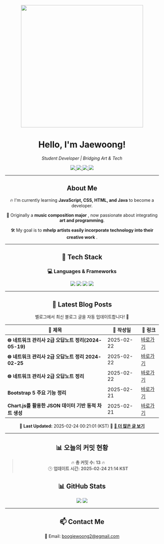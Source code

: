 





<div align="center">
  <img src="https://github.com/Jaewoong-Hwang/Jaewoong-Hwang/blob/main/Character.gif" width="400">
<h1 align="center" font-weight="bold">Hello, I'm Jaewoong! </h1>

<p align="center"><em>Student Developer | Bridging Art & Tech</em></p>

<p align="center">
  <a href="https://github.com/Jaewoong-Hwang">
    <img src="https://img.shields.io/github/followers/Jaewoong-Hwang?label=Follow&style=social" />
  </a>
  <a href="https://velog.io/@mypalebluedot29/posts">
    <img src="https://img.shields.io/badge/Velog-20C997?style=flat-square&logo=velog&logoColor=white"/>
  </a>
  <a href="https://www.youtube.com/@boogiewoong2819">
    <img src="https://img.shields.io/badge/YouTube-FF0000?style=flat-square&logo=youtube&logoColor=white"/>
  </a>
  <a href="https://www.instagram.com/boogie_woong2">
    <img src="https://img.shields.io/badge/Instagram-E4405F?style=flat-square&logo=instagram&logoColor=white"/>
  </a>
</p>

---

## About Me
 <p>🔥 I'm currently learning <strong>JavaScript, CSS, HTML, and Java</strong> to become a developer.</p>
 <p>🎨 Originally a <strong>music composition major</strong> , now passionate about integrating <strong>art and programming</strong>.</p>
 <p>🛠 My goal is to <strong>mhelp artists easily incorporate technology into their creative work</strong> .</p>

---

## 🚀 Tech Stack
### 💻 Languages & Frameworks
<p>
  <img src="https://img.shields.io/badge/JavaScript-F7DF1E?style=for-the-badge&logo=javascript&logoColor=black"/>
  <img src="https://img.shields.io/badge/CSS3-1572B6?style=for-the-badge&logo=css3&logoColor=white"/>
  <img src="https://img.shields.io/badge/HTML5-E34F26?style=for-the-badge&logo=html5&logoColor=white"/>
  <img src="https://img.shields.io/badge/Java-007396?style=for-the-badge&logo=java&logoColor=white"/>
</p>

---



## 📝 Latest Blog Posts
 벨로그에서 최신 블로그 글을 자동 업데이트합니다! 🚀

<!-- BLOG-POST-LIST:START -->
| 📝 제목 | 📅 작성일 | 🔗 링크 |
|---------|------------------|---------|
| **🌐 네트워크 관리사 2급 오답노트 정리(2024-05-19)** | 2025-02-22 | [바로가기](https://velog.io/@mypalebluedot29/네트워크-관리사-2급-오답노트-정리2024-05-19) |
| **🌐 네트워크 관리사 2급 오답노트 정리  2024-02-25** | 2025-02-22 | [바로가기](https://velog.io/@mypalebluedot29/네트워크-관리사-2급-오답노트-정리-2024-02-25) |
| **🌐 네트워크 관리사 2급 오답노트 정리** | 2025-02-22 | [바로가기](https://velog.io/@mypalebluedot29/네트워크-관리사-2급-오답노트-정리) |
| **Bootstrap 5 주요 기능 정리** | 2025-02-21 | [바로가기](https://velog.io/@mypalebluedot29/Bootstrap-5-주요-기능-정리) |
| **Chart.js를 활용한 JSON 데이터 기반 동적 차트 생성** | 2025-02-21 | [바로가기](https://velog.io/@mypalebluedot29/Chart.js를-활용한-JSON-데이터-기반-동적-차트-생성) |

📅 **Last Updated:** 2025-02-24 00:21:01 (KST)
🔗 **[📖 더 많은 글 보기](https://velog.io/@mypalebluedot29)**
<!-- BLOG-POST-LIST:END -->




---




































































































## 📊 오늘의 커밋 현황
> 🔥 **총 커밋 수:** **13** 🔥  
> 🕒 **업데이트 시간:** **2025-02-24 21:14 KST**

## 📊 GitHub Stats
<p align="center">
  <img src="https://github-readme-stats.vercel.app/api?username=Jaewoong-Hwang&show_icons=true&theme=tokyonight"/>
  <img src="https://github-readme-streak-stats.herokuapp.com/?user=Jaewoong-Hwang&theme=tokyonight"/>
</p>


---

## 📫 Contact Me
 📧 Email: boogiewoong2@egmail.com 

</div>





